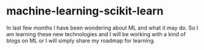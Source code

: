 # machine-learning-scikit-learn
In last few months I have been wondering about ML and what it may do. So I am learning these new technologies and I will be working with a kind of blogs on ML or I will simply share my roadmap for learning.
